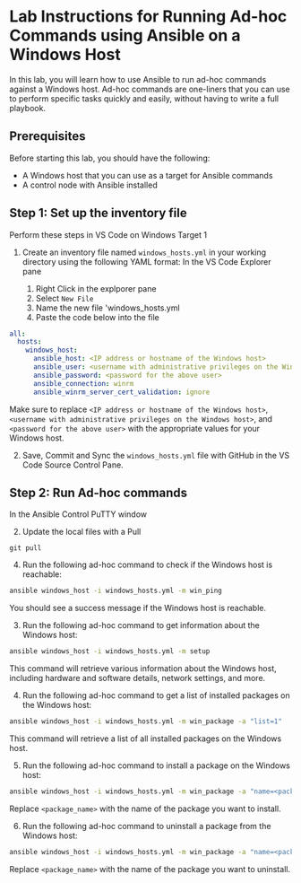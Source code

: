 # Lab Instructions for Running Ad-hoc Commands using Ansible on a Windows Host

In this lab, you will learn how to use Ansible to run ad-hoc commands against a Windows host. Ad-hoc commands are one-liners that you can use to perform specific tasks quickly and easily, without having to write a full playbook.

## Prerequisites

Before starting this lab, you should have the following:

- A Windows host that you can use as a target for Ansible commands
- A control node with Ansible installed

## Step 1: Set up the inventory file
Perform these steps in VS Code on Windows Target 1

1. Create an inventory file named `windows_hosts.yml` in your working directory using the following YAML format:
  In the VS Code Explorer pane

    1. Right Click in the explporer pane
    1. Select `New File`
    1. Name the new file 'windows_hosts.yml
    1. Paste the code below into the file

```yaml
all:
  hosts:
    windows_host:
      ansible_host: <IP address or hostname of the Windows host>
      ansible_user: <username with administrative privileges on the Windows host>
      ansible_password: <password for the above user>
      ansible_connection: winrm
      ansible_winrm_server_cert_validation: ignore
```

Make sure to replace `<IP address or hostname of the Windows host>`, `<username with administrative privileges on the Windows host>`, and `<password for the above user>` with the appropriate values for your Windows host.

2. Save, Commit and Sync the `windows_hosts.yml` file with GitHub in the VS Code Source Control Pane.

## Step 2: Run Ad-hoc commands
In the Ansible Control PuTTY window

2. Update the local files with a Pull
```
git pull
```
4. Run the following ad-hoc command to check if the Windows host is reachable:

```bash
ansible windows_host -i windows_hosts.yml -m win_ping
```

You should see a success message if the Windows host is reachable.

3. Run the following ad-hoc command to get information about the Windows host:

```bash
ansible windows_host -i windows_hosts.yml -m setup
```

This command will retrieve various information about the Windows host, including hardware and software details, network settings, and more.

4. Run the following ad-hoc command to get a list of installed packages on the Windows host:

```bash
ansible windows_host -i windows_hosts.yml -m win_package -a "list=1"
```

This command will retrieve a list of all installed packages on the Windows host.

5. Run the following ad-hoc command to install a package on the Windows host:

```bash
ansible windows_host -i windows_hosts.yml -m win_package -a "name=<package_name> state=present"
```

Replace `<package_name>` with the name of the package you want to install.

6. Run the following ad-hoc command to uninstall a package from the Windows host:

```bash
ansible windows_host -i windows_hosts.yml -m win_package -a "name=<package_name> state=absent"
```

Replace `<package_name>` with the name of the package you want to uninstall.
